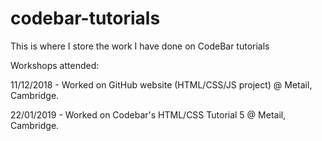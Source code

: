 # codebar-tutorials
This is where I store the work I have done on CodeBar tutorials

Workshops attended:

11/12/2018 - Worked on GitHub website (HTML/CSS/JS project) @ Metail, Cambridge. 

22/01/2019 - Worked on Codebar's HTML/CSS Tutorial 5 @ Metail, Cambridge.

